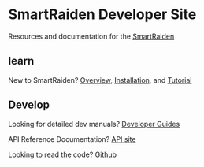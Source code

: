# SmartRaiden Developer Site
Resources and documentation for the [SmartRaiden](https://github.com/SmartMeshFoundation/SmartRaiden)
## learn
New to SmartRaiden?  [Overview](./overview.md),  [Installation](./installation_guide.md), and  [Tutorial](./api_walkthrough.md)

## Develop
Looking for detailed dev manuals?  [Developer Guides](./spec.md)

API Reference Documentation?  [API site](./rest_api.md)


Looking to read the code?  [Github](https://github.com/SmartMeshFoundation/SmartRaiden)

